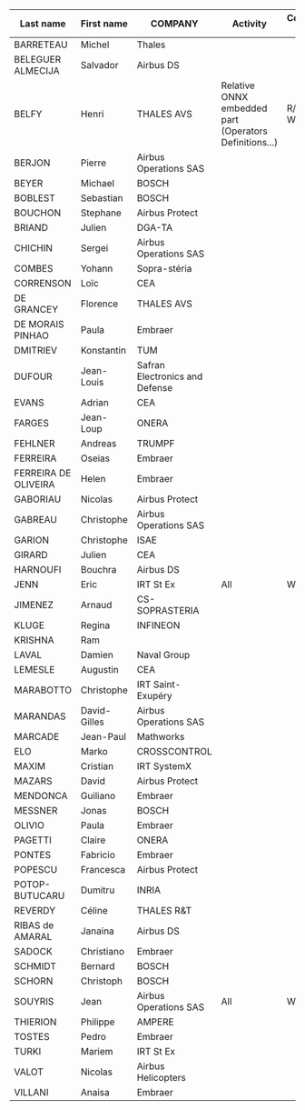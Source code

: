 | Last name | First name | COMPANY |    Activity   |   Contributions (R/W)  |
|-----------|------------|---------|---------------|------------------------|
| BARRETEAU | Michel | Thales |
| BELEGUER ALMECIJA | Salvador | Airbus DS |
| BELFY | Henri | THALES AVS | Relative ONNX embedded part (Operators Definitions...) | R/W (limited W)|
| BERJON | Pierre | Airbus Operations SAS |
| BEYER | Michael | BOSCH |
| BOBLEST | Sebastian | BOSCH |
| BOUCHON | Stephane | Airbus Protect |
| BRIAND | Julien | DGA-TA |
| CHICHIN | Sergei | Airbus Operations SAS |
| COMBES | Yohann | Sopra-stéria |
| CORRENSON | Loïc | CEA |
| DE GRANCEY | Florence | THALES AVS |
| DE MORAIS PINHAO | Paula | Embraer |
| DMITRIEV | Konstantin | TUM |
| DUFOUR | Jean-Louis | Safran Electronics and Defense |
| EVANS | Adrian | CEA |
| FARGES | Jean-Loup | ONERA |
| FEHLNER | Andreas | TRUMPF |
| FERREIRA | Oseias | Embraer |
| FERREIRA DE OLIVEIRA | Helen | Embraer |
| GABORIAU | Nicolas | Airbus Protect |
| GABREAU | Christophe | Airbus Operations SAS |
| GARION | Christophe | ISAE |
| GIRARD | Julien | CEA |
| HARNOUFI | Bouchra | Airbus DS |
| JENN | Eric | IRT St Ex | All | WG co-lead
| JIMENEZ | Arnaud | CS-SOPRASTERIA |
| KLUGE | Regina | INFINEON |
| KRISHNA | Ram | |
| LAVAL | Damien | Naval Group |
| LEMESLE | Augustin | CEA |
| MARABOTTO | Christophe | IRT Saint-Exupéry |
| MARANDAS | David-Gilles | Airbus Operations SAS |
| MARCADE | Jean-Paul | Mathworks |
| ELO | Marko | CROSSCONTROL |
| MAXIM | Cristian | IRT SystemX |
| MAZARS | David | Airbus Protect |
| MENDONCA | Guiliano | Embraer |
| MESSNER | Jonas | BOSCH |
| OLIVIO | Paula | Embraer |
| PAGETTI | Claire | ONERA |
| PONTES | Fabricio | Embraer |
| POPESCU | Francesca | Airbus Protect |
| POTOP-BUTUCARU | Dumitru | INRIA |
| REVERDY | Céline | THALES R&T |
| RIBAS de AMARAL | Janaina | Airbus DS |
| SADOCK | Christiano | Embraer |
| SCHMIDT | Bernard | BOSCH |
| SCHORN | Christoph | BOSCH |
| SOUYRIS | Jean | Airbus Operations SAS | All | WG Co-lead
| THIERION | Philippe | AMPERE |
| TOSTES | Pedro | Embraer |
| TURKI | Mariem | IRT St Ex |
| VALOT | Nicolas | Airbus Helicopters |
| VILLANI | Anaisa | Embraer |
